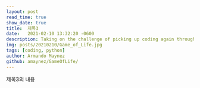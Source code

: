 ```yaml
---
layout: post
read_time: true
show_date: true
title:  제목3
date:   2021-02-10 13:32:20 -0600
description: Taking on the challenge of picking up coding again through interesting small projects, this time it is the turn of Conway's Game of Life.
img: posts/20210210/Game_of_Life.jpg
tags: [coding, python]
author: Armando Maynez
github: amaynez/GameOfLife/
---
```

제목3의 내용